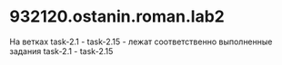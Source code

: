 # 932120.ostanin.roman.lab2

На ветках task-2.1 - task-2.15 - лежат соответственно выполненные задания task-2.1 - task-2.15
